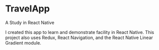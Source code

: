# TravelApp
A Study in React Native

I created this app to learn and demonstrate facility in React Native. 
This project also uses Redux, React Navigation, and the React Native Linear Gradient module. 
